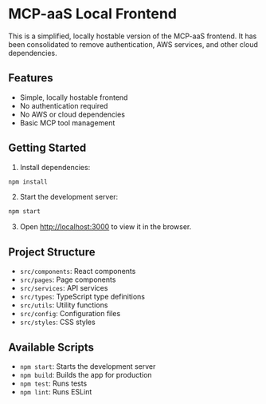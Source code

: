 # MCP-aaS Local Frontend

This is a simplified, locally hostable version of the MCP-aaS frontend. It has been consolidated to remove authentication, AWS services, and other cloud dependencies.

## Features

- Simple, locally hostable frontend
- No authentication required
- No AWS or cloud dependencies
- Basic MCP tool management

## Getting Started

1. Install dependencies:

```bash
npm install
```

2. Start the development server:

```bash
npm start
```

3. Open [http://localhost:3000](http://localhost:3000) to view it in the browser.

## Project Structure

- `src/components`: React components
- `src/pages`: Page components
- `src/services`: API services
- `src/types`: TypeScript type definitions
- `src/utils`: Utility functions
- `src/config`: Configuration files
- `src/styles`: CSS styles

## Available Scripts

- `npm start`: Starts the development server
- `npm build`: Builds the app for production
- `npm test`: Runs tests
- `npm lint`: Runs ESLint

